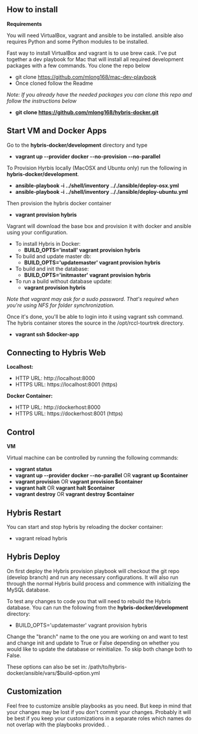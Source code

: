 How to install
--------------
**Requirements**

You will need VirtualBox, vagrant and ansible to be installed. ansible also requires Python and some Python modules to be installed.

Fast way to install VirtualBox and vagrant is to use brew cask. I've put together a dev playbook for Mac that will install all required development packages with a few commands. You clone the repo below

 - git clone https://github.com/mlong168/mac-dev-playbook
 - Once cloned follow the Readme

*Note: If you already have the needed packages you can clone this repo and follow the instructions below*

- **git clone https://github.com/mlong168/hybris-docker.git**

Start VM and Docker Apps
--------

Go to the **hybris-docker/development** directory and type 

- **vagrant up --provider docker --no-provision --no-parallel**

To Provision Hyrbis locally (MacOSX and Ubuntu only) run the following in **hybris-docker/development**.

  - **ansible-playbook -i ../shell/inventory .././ansible/deploy-osx.yml**
  - **ansible-playbook -i ../shell/inventory .././ansible/deploy-ubuntu.yml**

Then provision the hybris docker container

  - **vagrant provision hybris**

Vagrant will download the base box and provision it with docker and ansible using your configuration.

- To install Hybris in Docker: 
  - **BUILD_OPTS='install' vagrant provision hybris**
- To build and update master db: 
  - **BUILD_OPTS='updatemaster' vagrant provision hybris**
- To build and init the database:  
  - **BUILD_OPTS='initmaster' vagrant provision hybris**
- To run a build without database update: 
  - **vagrant provision hybris**

*Note that vagrant may ask for a sudo password. That's required when you're using NFS for folder synchronization.*

Once it's done, you'll be able to login into it using vagrant ssh command. The hybris container stores the source in the /opt/rccl-tourtrek directory.

 - **vagrant ssh $docker-app**

Connecting to Hybris Web
------------------------

**Localhost:**

 - HTTP URL: http://localhost:8000
 - HTTPS URL: https://localhost:8001 (https)

**Docker Container:**

 - HTTP URL: http://dockerhost:8000
 - HTTPS URL: https://dockerhost:8001 (https)

Control
-------

**VM**

Virtual machine can be controlled by running the following commands:

 - **vagrant status**
 - **vagrant up --provider docker --no-parallel** OR **vagrant up $container**
 - **vagrant provision**  OR **vagrant provision $container**
 - **vagrant halt** OR **vagrant halt $container**
 - **vagrant destroy** OR **vagrant destroy $container**

Hybris Restart
------
You can start and stop hybris by reloading the docker container:

 - vagrant reload hybris

Hybris Deploy
-------------

On first deploy the Hybris provision playbook will checkout the git repo (develop branch) and run any necessary configurations. It will also run through the normal Hybris build process and commence with initializing the MySQL database. 

To test any changes to code you that will need to rebuild the Hybris database. You can run the following from the **hybris-docker/development** directory:

 - BUILD_OPTS='updatemaster' vagrant provision hybris

Change the "branch" name to the one you are working on and want to test and change init and update to True or False depending on whether you would like to update the database or reinitialize. To skip both change both to False. 

These options can also be set in: /path/to/hybris-docker/ansible/vars/$build-option.yml

Customization
-------------

Feel free to customize ansible playbooks as you need. But keep in mind that your changes may be lost if you don't commit your changes. Probably it will be best if you keep your customizations in a separate roles which names do not overlap with the playbooks provided.
.
